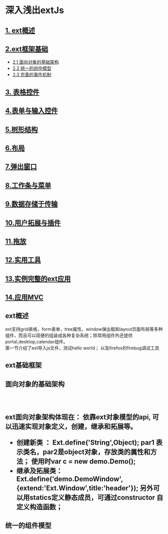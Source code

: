 # 深入浅出extJs

## [1. ext概述](#1)
## [2.ext框架基础](#2) 
*  [2.1 面向对象的基础架构](#2.1)
*  [2.2 统一的组件模型](#2.2)
*  [2.3 完善的事件机制](#2.3)
## [3. 表格控件](#3)
## [4.表单与输入控件](#4)
## [5.树形结构](#5)
## [6.布局](#6)
## [7.弹出窗口](#7)
## [8.工作条与菜单](#8)
## [9.数据存储于传输](#9)
## [10.用户拓展与插件](#10)
## [11.拖放](#11)
## [12.实用工具](#12)
## [13.实例完整的ext应用](#13)
## [14.应用MVC](#14)


<h2 id='1'> ext概述 </h2>
     ext支持grid表格，form表单，tree属性，window弹出框和layout页面布局等多种组件，而且可以简便的组装成各种复杂系统；除常用组件外还提供portal,desktop,calendar组件。  <br/> 
     第一节介绍了ext导入js文件，测试hello world； 以及firefox的firebug调试工具

<h2 id='2'> ext基础框架 </h2>
<h2 id='2.1'> 面向对象的基础架构<h2> <br/>
     
 ext面向对象架构体现在： 依靠ext对象模型的api, 可以迅速实现对象定义，创建，继承和拓展等。<br/>
 * 创建新类 ：  Ext.define('String',Object); par1 表示类名，par2是object对象，存放类的属性和方法； 使用时var c = new demo.Demo();
 * 继承及拓展类：   Ext.define('demo.DemoWindow',{extend:'Ext.Window',title:'header'}); 另外可以用statics定义静态成员，可通过constructor
自定义构造函数；

<h2 id='2.2'> 统一的组件模型<h2>



